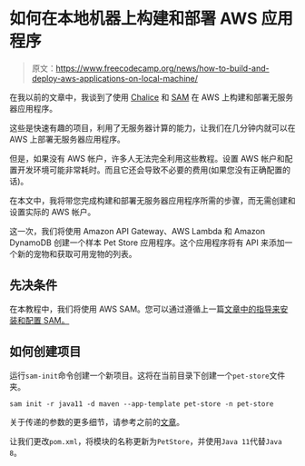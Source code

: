 # 如何在本地机器上构建和部署 AWS 应用程序

> 原文：<https://www.freecodecamp.org/news/how-to-build-and-deploy-aws-applications-on-local-machine/>

在我以前的文章中，我谈到了使用 [Chalice](https://www.freecodecamp.org/news/how-to-build-a-serverless-application-using-aws-chalice/) 和 [SAM](https://www.freecodecamp.org/news/how-to-build-a-serverless-application-using-aws-sam/) 在 AWS 上构建和部署无服务器应用程序。

这些是快速有趣的项目，利用了无服务器计算的能力，让我们在几分钟内就可以在 AWS 上部署无服务器应用程序。

但是，如果没有 AWS 帐户，许多人无法完全利用这些教程。设置 AWS 帐户和配置开发环境可能非常耗时。而且它还会导致不必要的费用(如果您没有正确配置的话)。

在本文中，我将带您完成构建和部署无服务器应用程序所需的步骤，而无需创建和设置实际的 AWS 帐户。

这一次，我们将使用 Amazon API Gateway、AWS Lambda 和 Amazon DynamoDB 创建一个样本 Pet Store 应用程序。这个应用程序将有 API 来添加一个新的宠物和获取可用宠物的列表。

## 先决条件

在本教程中，我们将使用 AWS SAM。您可以通过遵循上一篇[文章中的指导来安装和配置 SAM。](https://www.freecodecamp.org/news/how-to-build-a-serverless-application-using-aws-sam/)

## 如何创建项目

运行`sam-init`命令创建一个新项目。这将在当前目录下创建一个`pet-store`文件夹。

```
sam init -r java11 -d maven --app-template pet-store -n pet-store
```

关于传递的参数的更多细节，请参考之前的[文章](https://www.freecodecamp.org/news/how-to-build-a-serverless-application-using-aws-sam/)。

让我们更改`pom.xml`，将模块的名称更新为`PetStore`，并使用`Java 11`代替`Java 8`。